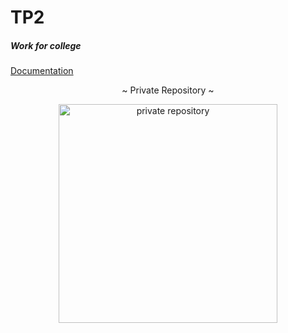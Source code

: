 <h1>TP2</h1>
<h5>Work for college</h5>
<a href="https://github.com/maxogod/TP2/blob/main/Doc.md">Documentation</a>
<p align="center">
    ~ Private Repository ~
</p>
<div align="center">
    <img src="https://assets.pokemon.com/assets/cms2/img/pokedex/full/707.png" width="350px" height="350px" alt="private repository">
</div>
